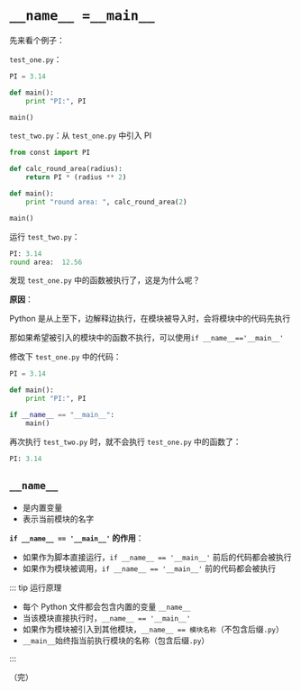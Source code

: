 # `__name__ =__main__` 

先来看个例子：

`test_one.py`：

```python
PI = 3.14

def main():
    print "PI:", PI

main()
```

`test_two.py`：从 `test_one.py` 中引入 PI

```python
from const import PI

def calc_round_area(radius):
    return PI * (radius ** 2)

def main():
    print "round area: ", calc_round_area(2)

main()
```

运行 `test_two.py`：

```python
PI: 3.14
round area:  12.56
```

发现 `test_one.py` 中的函数被执行了，这是为什么呢？

**原因**：

Python 是从上至下，边解释边执行，在模块被导入时，会将模块中的代码先执行

那如果希望被引入的模块中的函数不执行，可以使用`if __name__=='__main__'`

修改下 `test_one.py` 中的代码：

```python
PI = 3.14

def main():
    print "PI:", PI

if __name__ == "__main__":
    main()
```

再次执行 `test_two.py` 时，就不会执行 `test_one.py` 中的函数了：

```python
PI: 3.14
```

## `__name__`

+ 是内置变量
+ 表示当前模块的名字

**`if __name__ == '__main__'` 的作用**：

+ 如果作为脚本直接运行，`if __name__ == '__main__'` 前后的代码都会被执行
+ 如果作为模块被调用，`if __name__ == '__main__'` 前的代码都会被执行

::: tip 运行原理

+ 每个 Python 文件都会包含内置的变量 `__name__`
+ 当该模块直接执行时，`__name__ == '__main__'`
+ 如果作为模块被引入到其他模块，`__name__ == 模块名称`（不包含后缀`.py`）
+ `__main__`始终指当前执行模块的名称（包含后缀`.py`）

:::

（完）